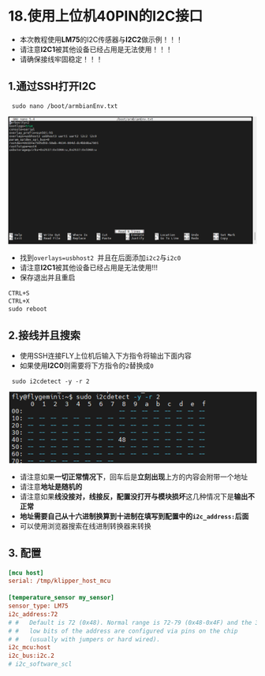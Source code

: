 # 18.使用上位机40PIN的I2C接口

* 本次教程使用**LM75**的I2C传感器与**I2C2**做示例！！！
* 请注意**I2C1**被其他设备已经占用是无法使用！！！
* 请确保接线牢固稳定！！！

## 1.通过SSH打开I2C

```
 sudo nano /boot/armbianEnv.txt
```

![I2C](../../images/boards/fly_pi_v2/I2C.png)

* 找到`overlays=usbhost2 `并且在后面添加`i2c2`与`i2c0`
* 请注意**I2C1**被其他设备已经占用是无法使用!!!
* 保存退出并且重启

```
CTRL+S
CTRL+X
sudo reboot
```

## 2.接线并且搜索

* 使用SSH连接FLY上位机后输入下方指令将输出下面内容
* 如果使用**I2C0**则需要将下方指令的`2`替换成`0`

```
 sudo i2cdetect -y -r 2
```

![I2C](../../images/boards/fly_pi_v2/i2c1.png)

* 请注意如果**一切正常情况下**，回车后是**立刻出现**上方的内容会附带一个地址
* 请注意**地址是随机的**
* 请注意如果**线没接对，线接反，配置没打开与模块损坏**这几种情况下是**输出不正常**
* **地址需要自己从十六进制换算到十进制在填写到配置中的`i2c_address:`后面**
* 可以使用浏览器搜索在线进制转换器来转换

## 3. 配置

```cfg
[mcu host]
serial: /tmp/klipper_host_mcu

[temperature_sensor my_sensor]
sensor_type: LM75
i2c_address:72
# #   Default is 72 (0x48). Normal range is 72-79 (0x48-0x4F) and the 3
# #   low bits of the address are configured via pins on the chip
# #   (usually with jumpers or hard wired).
i2c_mcu:host
i2c_bus:i2c.2
# i2c_software_scl
```

